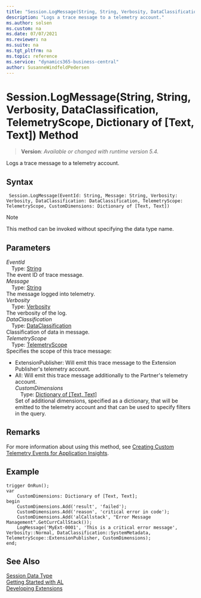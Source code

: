 ```yaml
---
title: "Session.LogMessage(String, String, Verbosity, DataClassification, TelemetryScope, Dictionary of [Text, Text]) Method"
description: "Logs a trace message to a telemetry account."
ms.author: solsen
ms.custom: na
ms.date: 07/07/2021
ms.reviewer: na
ms.suite: na
ms.tgt_pltfrm: na
ms.topic: reference
ms.service: "dynamics365-business-central"
author: SusanneWindfeldPedersen
---
```

[//]: # (START>DO_NOT_EDIT)
[//]: # (IMPORTANT:Do not edit any of the content between here and the END>DO_NOT_EDIT.)
[//]: # (Any modifications should be made in the .xml files in the ModernDev repo.)
# Session.LogMessage(String, String, Verbosity, DataClassification, TelemetryScope, Dictionary of [Text, Text]) Method
> **Version**: _Available or changed with runtime version 5.4._

Logs a trace message to a telemetry account.


## Syntax
```AL
 Session.LogMessage(EventId: String, Message: String, Verbosity: Verbosity, DataClassification: DataClassification, TelemetryScope: TelemetryScope, CustomDimensions: Dictionary of [Text, Text])
```
> [!NOTE]
> This method can be invoked without specifying the data type name.
## Parameters
*EventId*  
&emsp;Type: [String](../string/string-data-type.md)  
The event ID of trace message.   
*Message*  
&emsp;Type: [String](../string/string-data-type.md)  
The message logged into telemetry.   
*Verbosity*  
&emsp;Type: [Verbosity](../verbosity/verbosity-option.md)  
The verbosity of the log.   
*DataClassification*  
&emsp;Type: [DataClassification](../dataclassification/dataclassification-option.md)  
Classification of data in message.   
*TelemetryScope*  
&emsp;Type: [TelemetryScope](../telemetryscope/telemetryscope-option.md)  
Specifies the scope of this trace message:
- ExtensionPublisher: Will emit this trace message to the Extension Publisher's telemetry account.
- All: Will emit this trace message additionally to the Partner's telemetry account.   
*CustomDimensions*  
&emsp;Type: [Dictionary of [Text, Text]](../dictionary/dictionary-data-type.md)  
Set of additional dimensions, specified as a dictionary, that will be emitted to the telemetry account and that can be used to specify filters in the query.   



[//]: # (IMPORTANT: END>DO_NOT_EDIT)

## Remarks

For more information about using this method, see [Creating Custom Telemetry Events for Application Insights](../../devenv-instrument-application-for-telemetry-app-insights.md).

## Example

```al
trigger OnRun();
var
    CustomDimensions: Dictionary of [Text, Text];
begin
    CustomDimensions.Add('result', 'failed');
    CustomDimensions.Add('reason', 'critical error in code');
    CustomDimensions.Add('alCallstack', "Error Message Management".GetCurrCallStack());    
    LogMessage('MyExt-0001', 'This is a critical error message', Verbosity::Normal, DataClassification::SystemMetadata, TelemetryScope::ExtensionPublisher, CustomDimensions);
end;
```

## See Also
[Session Data Type](session-data-type.md)  
[Getting Started with AL](../../devenv-get-started.md)  
[Developing Extensions](../../devenv-dev-overview.md)
